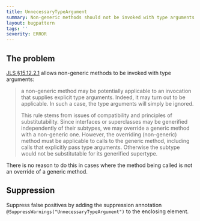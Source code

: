 ```yaml
---
title: UnnecessaryTypeArgument
summary: Non-generic methods should not be invoked with type arguments
layout: bugpattern
tags: ''
severity: ERROR
---
```


<!--
*** AUTO-GENERATED, DO NOT MODIFY ***
To make changes, edit the @BugPattern annotation or the explanation in docs/bugpattern.
-->


## The problem
[JLS §15.12.2.1] allows non-generic methods to be invoked with type arguments:

[JLS §15.12.2.1]: https://docs.oracle.com/javase/specs/jls/se8/html/jls-15.html#jls-15.12.2.1

> a non-generic method may be potentially applicable to an invocation that
> supplies explicit type arguments. Indeed, it may turn out to be applicable. In
> such a case, the type arguments will simply be ignored.
>
> This rule stems from issues of compatibility and principles of
> substitutability. Since interfaces or superclasses may be generified
> independently of their subtypes, we may override a generic method with a
> non-generic one. However, the overriding (non-generic) method must be
> applicable to calls to the generic method, including calls that explicitly
> pass type arguments. Otherwise the subtype would not be substitutable for its
> generified supertype.

There is no reason to do this in cases where the method being called is not an
override of a generic method.

## Suppression
Suppress false positives by adding the suppression annotation `@SuppressWarnings("UnnecessaryTypeArgument")` to the enclosing element.


